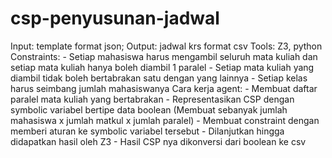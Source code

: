 # csp-penyusunan-jadwal
Input: template format json;
Output: jadwal krs format csv
Tools: Z3, python
Constraints:
	- Setiap mahasiswa harus mengambil seluruh mata kuliah dan setiap mata kuliah hanya boleh diambil 1 paralel
	- Setiap mata kuliah yang diambil tidak boleh bertabrakan satu dengan yang lainnya
	- Setiap kelas harus seimbang jumlah mahasiswanya
Cara kerja agent:
	- Membuat daftar paralel mata kuliah yang bertabrakan
	- Representasikan CSP dengan symbolic variabel bertipe data boolean (Membuat sebanyak jumlah mahasiswa x jumlah matkul x jumlah paralel)
	- Membuat constraint dengan memberi aturan ke symbolic variabel tersebut
	- Dilanjutkan hingga didapatkan hasil oleh Z3
	- Hasil CSP nya dikonversi dari boolean ke csv
